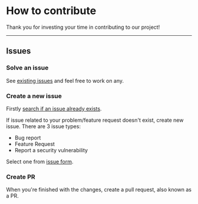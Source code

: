 # How to contribute

Thank you for investing your time in contributing to our project!

---

## Issues

### Solve an issue

See [existing issues](https://sdwan-git.cisco.com/sdwan-tools/cisco.sdwan/issues) and feel free to work on any.

### Create a new issue

Firstly [search if an issue already exists](https://sdwan-git.cisco.com/sdwan-tools/cisco.sdwan/issues).

If issue related to your problem/feature request doesn't exist, create new issue.
There are 3 issue types:

- Bug report
- Feature Request
- Report a security vulnerability

Select one from [issue form](https://sdwan-git.cisco.com/sdwan-tools/cisco.sdwan/issues/new/choose).

### Create PR

When you're finished with the changes, create a pull request, also known as a PR.

